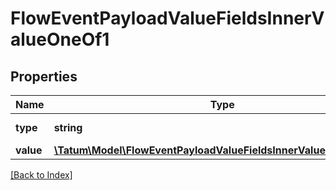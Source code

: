 # FlowEventPayloadValueFieldsInnerValueOneOf1

## Properties

Name | Type | Description | Notes
------------ | ------------- | ------------- | -------------
**type** | **string** | Type of the value | [optional]
**value** | [**\Tatum\Model\FlowEventPayloadValueFieldsInnerValueOneOf1Value**](FlowEventPayloadValueFieldsInnerValueOneOf1Value.md) |  | [optional]

[[Back to Index]](../index.md)
